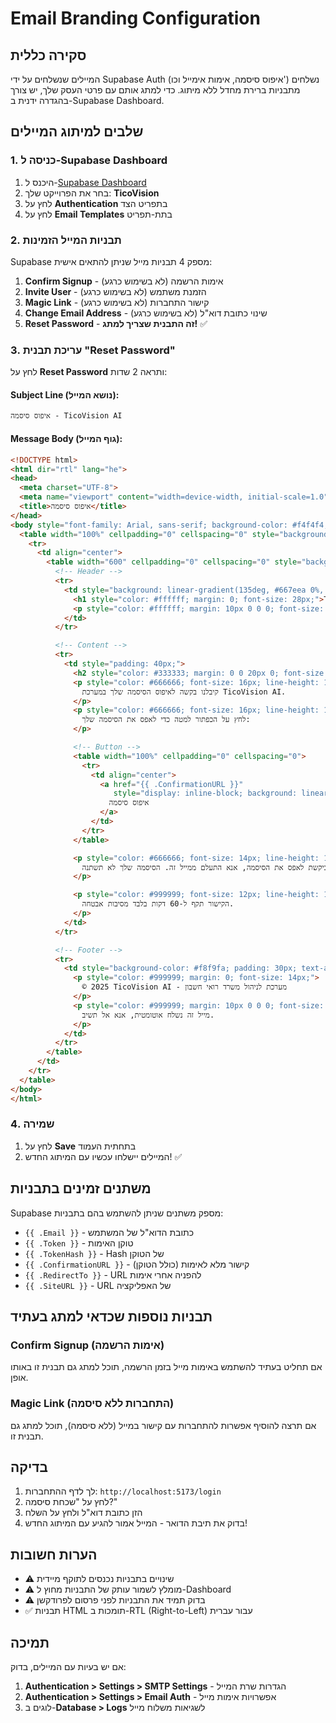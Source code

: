 # Email Branding Configuration

## סקירה כללית
המיילים שנשלחים על ידי Supabase Auth (איפוס סיסמה, אימות אימייל וכו') נשלחים מתבניות ברירת מחדל ללא מיתוג.
כדי למתג אותם עם פרטי העסק שלך, יש צורך בהגדרה ידנית ב-Supabase Dashboard.

## שלבים למיתוג המיילים

### 1. כניסה ל-Supabase Dashboard
1. היכנס ל-[Supabase Dashboard](https://supabase.com/dashboard)
2. בחר את הפרוייקט שלך: **TicoVision**
3. לחץ על **Authentication** בתפריט הצד
4. לחץ על **Email Templates** בתת-תפריט

### 2. תבניות המייל הזמינות
Supabase מספק 4 תבניות מייל שניתן להתאים אישית:

1. **Confirm Signup** - אימות הרשמה (לא בשימוש כרגע)
2. **Invite User** - הזמנת משתמש (לא בשימוש כרגע)
3. **Magic Link** - קישור התחברות (לא בשימוש כרגע)
4. **Change Email Address** - שינוי כתובת דוא"ל (לא בשימוש כרגע)
5. **Reset Password** - **זה התבנית שצריך למתג!** ✅

### 3. עריכת תבנית "Reset Password"

לחץ על **Reset Password** ותראה 2 שדות:

#### Subject Line (נושא המייל):
```
איפוס סיסמה - TicoVision AI
```

#### Message Body (גוף המייל):
```html
<!DOCTYPE html>
<html dir="rtl" lang="he">
<head>
  <meta charset="UTF-8">
  <meta name="viewport" content="width=device-width, initial-scale=1.0">
  <title>איפוס סיסמה</title>
</head>
<body style="font-family: Arial, sans-serif; background-color: #f4f4f4; margin: 0; padding: 0; direction: rtl;">
  <table width="100%" cellpadding="0" cellspacing="0" style="background-color: #f4f4f4; padding: 20px;">
    <tr>
      <td align="center">
        <table width="600" cellpadding="0" cellspacing="0" style="background-color: #ffffff; border-radius: 8px; overflow: hidden; box-shadow: 0 2px 4px rgba(0,0,0,0.1);">
          <!-- Header -->
          <tr>
            <td style="background: linear-gradient(135deg, #667eea 0%, #764ba2 100%); padding: 40px; text-align: center;">
              <h1 style="color: #ffffff; margin: 0; font-size: 28px;">TicoVision AI</h1>
              <p style="color: #ffffff; margin: 10px 0 0 0; font-size: 16px;">מערכת לניהול משרד רואי חשבון</p>
            </td>
          </tr>

          <!-- Content -->
          <tr>
            <td style="padding: 40px;">
              <h2 style="color: #333333; margin: 0 0 20px 0; font-size: 24px; text-align: right;">שלום,</h2>
              <p style="color: #666666; font-size: 16px; line-height: 1.6; margin: 0 0 20px 0; text-align: right;">
                קיבלנו בקשה לאיפוס הסיסמה שלך במערכת TicoVision AI.
              </p>
              <p style="color: #666666; font-size: 16px; line-height: 1.6; margin: 0 0 30px 0; text-align: right;">
                לחץ על הכפתור למטה כדי לאפס את הסיסמה שלך:
              </p>

              <!-- Button -->
              <table width="100%" cellpadding="0" cellspacing="0">
                <tr>
                  <td align="center">
                    <a href="{{ .ConfirmationURL }}"
                       style="display: inline-block; background: linear-gradient(135deg, #667eea 0%, #764ba2 100%); color: #ffffff; text-decoration: none; padding: 15px 40px; border-radius: 6px; font-size: 16px; font-weight: bold;">
                      איפוס סיסמה
                    </a>
                  </td>
                </tr>
              </table>

              <p style="color: #666666; font-size: 14px; line-height: 1.6; margin: 30px 0 0 0; text-align: right;">
                אם לא ביקשת לאפס את הסיסמה, אנא התעלם ממייל זה. הסיסמה שלך לא תשתנה.
              </p>

              <p style="color: #999999; font-size: 12px; line-height: 1.6; margin: 20px 0 0 0; text-align: right; border-top: 1px solid #eeeeee; padding-top: 20px;">
                הקישור תקף ל-60 דקות בלבד מסיבות אבטחה.
              </p>
            </td>
          </tr>

          <!-- Footer -->
          <tr>
            <td style="background-color: #f8f9fa; padding: 30px; text-align: center; border-top: 1px solid #eeeeee;">
              <p style="color: #999999; margin: 0; font-size: 14px;">
                © 2025 TicoVision AI - מערכת לניהול משרד רואי חשבון
              </p>
              <p style="color: #999999; margin: 10px 0 0 0; font-size: 12px;">
                מייל זה נשלח אוטומטית, אנא אל תשיב.
              </p>
            </td>
          </tr>
        </table>
      </td>
    </tr>
  </table>
</body>
</html>
```

### 4. שמירה
1. לחץ על **Save** בתחתית העמוד
2. המיילים יישלחו עכשיו עם המיתוג החדש! ✅

## משתנים זמינים בתבניות

Supabase מספק משתנים שניתן להשתמש בהם בתבניות:

- `{{ .Email }}` - כתובת הדוא"ל של המשתמש
- `{{ .Token }}` - טוקן האימות
- `{{ .TokenHash }}` - Hash של הטוקן
- `{{ .ConfirmationURL }}` - קישור מלא לאימות (כולל הטוקן)
- `{{ .RedirectTo }}` - URL להפניה אחרי אימות
- `{{ .SiteURL }}` - URL של האפליקציה

## תבניות נוספות שכדאי למתג בעתיד

### Confirm Signup (אימות הרשמה)
אם תחליט בעתיד להשתמש באימות מייל בזמן הרשמה, תוכל למתג גם תבנית זו באותו אופן.

### Magic Link (התחברות ללא סיסמה)
אם תרצה להוסיף אפשרות להתחברות עם קישור במייל (ללא סיסמה), תוכל למתג גם תבנית זו.

## בדיקה
1. לך לדף ההתחברות: `http://localhost:5173/login`
2. לחץ על "שכחת סיסמה?"
3. הזן כתובת דוא"ל ולחץ על השלח
4. בדוק את תיבת הדואר - המייל אמור להגיע עם המיתוג החדש!

## הערות חשובות
- ⚠️ שינויים בתבניות נכנסים לתוקף מיידית
- ⚠️ מומלץ לשמור עותק של התבניות מחוץ ל-Dashboard
- ⚠️ בדוק תמיד את התבניות לפני פרסום לפרודקשן
- ✅ תבניות HTML תומכות ב-RTL (Right-to-Left) עבור עברית

## תמיכה
אם יש בעיות עם המיילים, בדוק:
1. **Authentication > Settings > SMTP Settings** - הגדרות שרת המייל
2. **Authentication > Settings > Email Auth** - אפשרויות אימות מייל
3. לוגים ב-**Database > Logs** לשגיאות משלוח מייל
